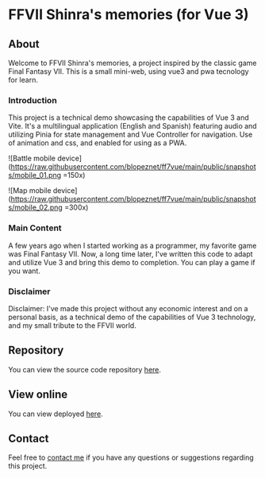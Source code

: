 # FFVII Shinra's memories (for Vue 3)

## About

Welcome to FFVII Shinra's memories, a project inspired by the classic game Final Fantasy VII. This is a small mini-web, using vue3 and pwa tecnology for learn.

### Introduction

This project is a technical demo showcasing the capabilities of Vue 3 and Vite. It's a multilingual application (English and Spanish) featuring audio and utilizing Pinia for state management and Vue Controller for navigation. Use of animation and css, and enabled for using as a PWA.

![Battle mobile device](https://raw.githubusercontent.com/blopeznet/ff7vue/main/public/snapshots/mobile_01.png =150x)

![Map mobile device](https://raw.githubusercontent.com/blopeznet/ff7vue/main/public/snapshots/mobile_02.png =300x)


### Main Content

A few years ago when I started working as a programmer, my favorite game was Final Fantasy VII. Now, a long time later, I've written this code to adapt and utilize Vue 3 and bring this demo to completion. You can play a game if you want.

### Disclaimer

Disclaimer: I've made this project without any economic interest and on a personal basis, as a technical demo of the capabilities of Vue 3 technology, and my small tribute to the FFVII world.

## Repository

You can view the source code repository [here](https://github.com/blopeznet/ff7vue).

## View online

You can view deployed [here](https://blopeznet.github.io/ff7vue/).

## Contact

Feel free to [contact me](mailto:borjalgarcia@hotmail.com) if you have any questions or suggestions regarding this project.
